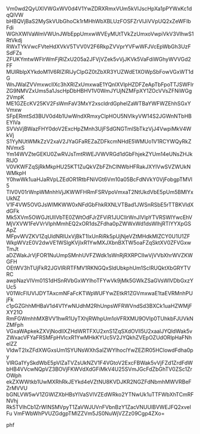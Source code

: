 Vm0wd2QyUXlVWGxWV0d4V1YwZDRXRmxVUm5kVlJscHpXa1pPYWxKc1dqQlVW
bHBQVjBaS2MySkVUbGhoCk1rMHhWbXBLUzFOSFZrVlJiVVpUQ2xZeWFIbFdi
WGhXWlVaWmVWUnJWbEppUmxwWVEyMUtTVkZzUmxoVwpiVkV3VlhwS1RtVkdj
RWxTYkVwcFVteHdXVkV5TVV0V2F6RkpZVVprYVFwWFJVcEpWbGh3UzFSdFZs
ZFUKYmtwWFlrWmFjRlZxU205a2JFVjVZek5vVjJKVk5VaFdiWGhyWVVGd2FF
MUlRblpXYkdoM1V6RlZlRlJyClpGZ0tZbXR3YUZWdE1XOWpSbFowVGxWT1dG
WnJWalZVVmxwcllXc3hXRlZxUmxwaE1YQnlXVlpHZDFZeApTbFpoTTJSWFlr
ZG9NMVZxUms5a1JscHpDbHBHV1V0WmJYUjNZMFpXY1ZOcVVsZFNiWGg2VmpK
ME1GZEcKV25KV2FsWmFaV3MxY2xscldrdGphelZaWTBaYWFWZEhhSGxYVmxw
SFpERmtSd3BUV0d4b1UwWndXRmxyClpHOU5NVlkyVW14S2JGWnNTbHBEYlVa
SVVsVjBWazFHY0doV2ExcHpZMnh3UjFSdGNGTmlSbTkzVjJ4VwpiMkV4WkVj
S1YyNUtWMkZzV2xaV2JYaGFaREZaZDFkcmNHdE5WMUo1V1RCYWQyRkZNVmxS
Ym14WVZteGEKU0ZwRVJsTmtRWEJVWVRGd1dGbFhjekZYUm14eUNsZHJkRlJO
V0VKWFZqSjRkMkpHU25KT1ZuQkVZbFZhClNWbHFRakJXYlVwSVZWUkNWMkpH
Y0hwWk1uaHJaRVpLZEdOR1RtbFNiVGt6Vm10a05BcFdNVkY0VjFobgpTMVl5
TlV0V01rWnpWMnhhVjJKWWFHRmFSRVpoVmxaT2NtUkdVbE5pUm5BMlYxUkNZ
V1F4VW5OVGJsWlMKWW0xNFdGbFhkRXNLVTBad1JWSnRSbE5rTTBKVldXdGFk
Mk5XVm5OWGJtUllVbTE0ZWtOdFJrZFViR1JUCllrWnJlVlpYTVRSWlYwcEhV
MjVXVW1FeVVrVlphMmhEQ2xOR1dsZFdha0pZWWxWd1dsWlhjRTlYYXpGSApZ
MFpvWVZKV1ZqUldNRlUxVjBkT1IxUnRiRk5pUjNjeVZtMHdkMlZCY0U1U1ZF
WkpWVzE0V2dwVE1WSlgKVjIxR1YwMXJXbnBXTW5oaFZqSktXV0ZFVGxwTmJt
aDZWakJrVjFOR1NuUmpSMnhUVFZWdk1sWnRjRXRPClIwVjVVbXhrWVZKWGFH
OEtWV3hTUjFkR2JGVlRiRTFMV1RKNGQxSldUbkphUm1SclRUQktXbGRYTVRC
awpNazVIVm01S1dHSnRVbGxWYlhoTFYwVk9jMk5GWkZSaGVsWlVDbGxzYUc5
V01WcFlUVlJDYTAxcmNFaFcKTWpWUFYwZEtkR1ZGVmxwaE1taEVRMnhPUjFk
c1pGZGhhMHBaV1d4V1YwNUdhM2RhUnpsWFRWVndSd3BXCk1uaHZWMjFXY21O
RmFGWmhhMXBVV1hwR1UyTXhjRWhpUm1oVFRXMU9OVlp0TUhkbFJUVkNZMFph
VGxaWApkekZXVjNodllXZHdWRTFXU2xnS1ZqSXdOVll5U2xaalJYQldWak5v
ZWxacVFYaFRSMFpHVlcxR1YwMHkKYUc5V2JYQkhZVEpOZUdORlpHaFNhelZZ
VldwT2IxZFdXWGxsUm1SYUNsWXhSalZWYlhoclYwZEZlR05HClowdFdha0py
VlRGa1YySkdWbE5pVlZaTVZsUkNZV1F4VGtoV2ExcFBWak5vVjFZd1ZrdFdW
bHB4VVcwNQpVZ3BOVjFKWVdXdGFiMkV4U25SVmJGcFdZbGhTV0ZSc1ZrOWph
ekZXWWtkb1UwMXRhRkJEYkd4eVZtNU8KVDJKR2NGZFdNbmhMWVRBeFZrMVVU
bGNLVW5wV1ZGWlZXbHBsYlVaSVlVZEdWRko2YTNwUk1uTTFWbXhTCmRFNVhj
Rk5TVlhCb1ZrWlNSMVpyT1ZaVWJUVnFVbnBzY1ZacVNUUlBVWEJFQ2xvelFu
VmFWbWhPVUZGdgpTMlZZVm5JS0NuWjVZZz09Cgp4ZXo=

phf